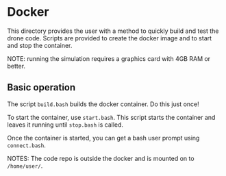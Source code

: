 # Docker

This directory provides the user with a method to quickly build and test the
drone code.  Scripts are provided to create the docker image and to start and
stop the container.

NOTE: running the simulation requires a graphics card with 4GB RAM or better.

## Basic operation

The script `build.bash` builds the docker container.  Do this just once!

To start the container, use `start.bash`.  This script starts the container
and leaves it running until `stop.bash` is called.

Once the container is started, you can get a bash user prompt using
`connect.bash`.

NOTES:
The code repo is outside the docker and is mounted on to `/home/user/`.
